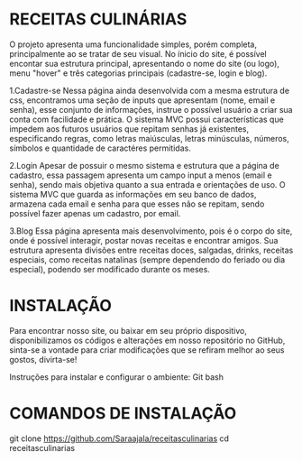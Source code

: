 # RECEITAS CULINÁRIAS

O projeto apresenta uma funcionalidade simples, porém completa, principalmente ao se tratar de seu visual. No ínicio do site, é possível encontar sua estrutura principal, apresentando o nome do site (ou logo), menu "hover" e três categorias principais (cadastre-se, login e blog).

1.Cadastre-se
Nessa página ainda desenvolvida com a mesma estrutura de css, encontramos uma seção de inputs que apresentam (nome, email e senha), esse conjunto de informações, instrue o possível usuário a criar sua conta com facilidade e prática. O sistema MVC possui características que impedem aos futuros usuários que repitam senhas já existentes, especificando regras, como letras maiúsculas, letras minúsculas, números, símbolos e quantidade de caractéres permitidas.

2.Login
Apesar de possuir o mesmo sistema e estrutura que a página de cadastro, essa passagem apresenta um campo input a menos (email e senha), sendo mais objetiva quanto a sua entrada e orientações de uso. O sistema MVC que guarda as informações em seu banco de dados, armazena cada email e senha para que esses não se repitam, sendo possível fazer apenas um cadastro, por email.

3.Blog
Essa página apresenta mais desenvolvimento, pois é o corpo do site, onde é possível interagir, postar novas receitas e encontrar amigos. Sua estrutura apresenta divisões entre receitas doces, salgadas, drinks, receitas especiais, como receitas natalinas (sempre dependendo do feriado ou dia especial), podendo ser modificado durante os meses.

# INSTALAÇÃO

Para encontrar nosso site, ou baixar em seu próprio dispositivo, disponibilizamos os códigos e alterações em nosso repositório no GitHub, sinta-se a vontade para criar modificações que se refiram melhor ao seus gostos, divirta-se!

Instruções para instalar e configurar o ambiente:
Git bash

# COMANDOS DE INSTALAÇÃO

git clone https://github.com/Saraajala/receitasculinarias
cd receitasculinarias
